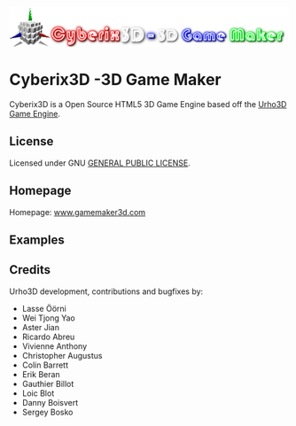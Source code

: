 ![Cyberix3D logo](https://github.com/RedWebGames/Cyberix3D/blob/RedWebGames-patch-1/Cyberix3D2.0Logo.png)
# Cyberix3D -3D Game Maker
Cyberix3D is a Open Source HTML5 3D Game Engine based off the [Urho3D Game Engine](https://urho3d.github.io/).
## License
Licensed under GNU [GENERAL PUBLIC LICENSE](https://github.com/RedWebGames/Cyberix3D/blob/RedWebGames-patch-1/LICENSE).
## Homepage
Homepage: www.gamemaker3d.com
## Examples
## Credits
Urho3D development, contributions and bugfixes by:
- Lasse Öörni
- Wei Tjong Yao
- Aster Jian
- Ricardo Abreu
- Vivienne Anthony
- Christopher Augustus
- Colin Barrett
- Erik Beran
- Gauthier Billot
- Loic Blot
- Danny Boisvert
- Sergey Bosko

##
